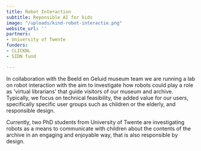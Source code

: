 ```yaml
---
title: Robot Interaction
subtitle: Reponsible AI for kids
image: "/uploads/kind-robot-interactie.png"
website_url: ''
partners:
- University of Twente
funders:
- CLICKNL
- SIDN fund

---
```

In collaboration with the Beeld en Geluid museum team we are running a lab on robot interaction with the aim to investigate how robots could play a role as 'virtual librarians' that guide visitors of our museum and archive. Typically, we focus on technical feasibility, the added value for our users, specifically specific user groups such as children or the elderly, and responsible design.

Currently, two PhD students from University of Twente are investigating robots as a means to communicate with children about the contents of the archive in an engaging and enjoyable way, that is also responsible by design.